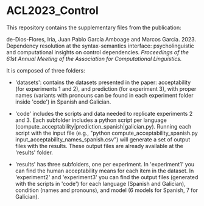 # ACL2023_Control

This repository contains the supplementary files from the publication: 

de-Dios-Flores, Iria, Juan Pablo García Amboage and Marcos Garcia. 2023. Dependency resolution at the syntax-semantics interface: psycholinguistic and computational insights on control dependencies. *Proceedings of the  61st Annual Meeting of the Association for Computational Linguistics.*

It is composed of three folders: 

- 'datasets': contains the datasets presented in the paper: acceptability (for experiments 1 and 2), and prediction (for experiment 3), with proper names (variants with pronouns can be found in each experiment folder inside 'code') in Spanish and Galician.

- 'code' includes the scripts and data needed to replicate experiments 2 and 3. Each subfolder includes a python script per language (compute_acceptability|prediction_spanish|galician.py). Running each script with the input file (e.g., "python compute_acceptability_spanish.py input_acceptability_names_spanish.csv") will generate a set of output files with the results. These output files are already available at the 'results' folder.

- 'results' has three subfolders, one per experiment. In 'experiment1' you can find the human acceptability means for each item in the dataset. In 'experiment2' and 'experiment3' you can find the output files (generated with the scripts in 'code') for each language (Spanish and Galician), condition (names and pronouns), and model (6 models for Spanish, 7 for Galician).
